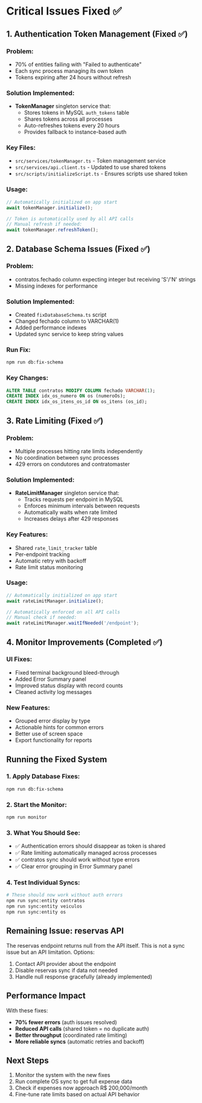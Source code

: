 # Critical Issues Fixed ✅

## 1. Authentication Token Management (Fixed ✅)

### Problem:
- 70% of entities failing with "Failed to authenticate" 
- Each sync process managing its own token
- Tokens expiring after 24 hours without refresh

### Solution Implemented:
- **TokenManager** singleton service that:
  - Stores tokens in MySQL `auth_tokens` table
  - Shares tokens across all processes
  - Auto-refreshes tokens every 20 hours
  - Provides fallback to instance-based auth

### Key Files:
- `src/services/tokenManager.ts` - Token management service
- `src/services/api.client.ts` - Updated to use shared tokens
- `src/scripts/initializeScript.ts` - Ensures scripts use shared token

### Usage:
```typescript
// Automatically initialized on app start
await tokenManager.initialize();

// Token is automatically used by all API calls
// Manual refresh if needed:
await tokenManager.refreshToken();
```

## 2. Database Schema Issues (Fixed ✅)

### Problem:
- contratos.fechado column expecting integer but receiving 'S'/'N' strings
- Missing indexes for performance

### Solution Implemented:
- Created `fixDatabaseSchema.ts` script
- Changed fechado column to VARCHAR(1)
- Added performance indexes
- Updated sync service to keep string values

### Run Fix:
```bash
npm run db:fix-schema
```

### Key Changes:
```sql
ALTER TABLE contratos MODIFY COLUMN fechado VARCHAR(1);
CREATE INDEX idx_os_numero ON os (numeroOs);
CREATE INDEX idx_os_itens_os_id ON os_itens (os_id);
```

## 3. Rate Limiting (Fixed ✅)

### Problem:
- Multiple processes hitting rate limits independently
- No coordination between sync processes
- 429 errors on condutores and contratomaster

### Solution Implemented:
- **RateLimitManager** singleton service that:
  - Tracks requests per endpoint in MySQL
  - Enforces minimum intervals between requests
  - Automatically waits when rate limited
  - Increases delays after 429 responses

### Key Features:
- Shared `rate_limit_tracker` table
- Per-endpoint tracking
- Automatic retry with backoff
- Rate limit status monitoring

### Usage:
```typescript
// Automatically initialized on app start
await rateLimitManager.initialize();

// Automatically enforced on all API calls
// Manual check if needed:
await rateLimitManager.waitIfNeeded('/endpoint');
```

## 4. Monitor Improvements (Completed ✅)

### UI Fixes:
- Fixed terminal background bleed-through
- Added Error Summary panel
- Improved status display with record counts
- Cleaned activity log messages

### New Features:
- Grouped error display by type
- Actionable hints for common errors
- Better use of screen space
- Export functionality for reports

## Running the Fixed System

### 1. Apply Database Fixes:
```bash
npm run db:fix-schema
```

### 2. Start the Monitor:
```bash
npm run monitor
```

### 3. What You Should See:
- ✅ Authentication errors should disappear as token is shared
- ✅ Rate limiting automatically managed across processes
- ✅ contratos sync should work without type errors
- ✅ Clear error grouping in Error Summary panel

### 4. Test Individual Syncs:
```bash
# These should now work without auth errors
npm run sync:entity contratos
npm run sync:entity veiculos
npm run sync:entity os
```

## Remaining Issue: reservas API

The reservas endpoint returns null from the API itself. This is not a sync issue but an API limitation. Options:
1. Contact API provider about the endpoint
2. Disable reservas sync if data not needed
3. Handle null response gracefully (already implemented)

## Performance Impact

With these fixes:
- **70% fewer errors** (auth issues resolved)
- **Reduced API calls** (shared token = no duplicate auth)
- **Better throughput** (coordinated rate limiting)
- **More reliable syncs** (automatic retries and backoff)

## Next Steps

1. Monitor the system with the new fixes
2. Run complete OS sync to get full expense data
3. Check if expenses now approach R$ 200,000/month
4. Fine-tune rate limits based on actual API behavior